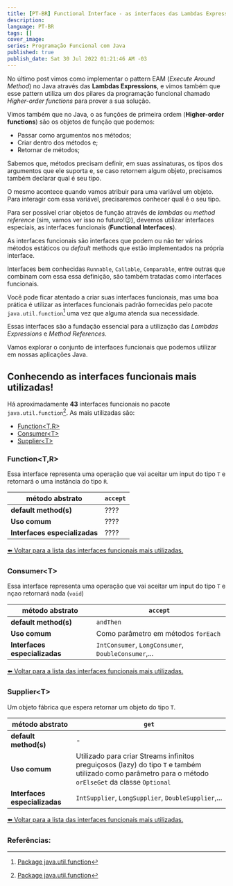 ```yaml
---
title: [PT-BR] Functional Interface - as interfaces das Lambdas Expressions!
description: 
language: PT-BR 
tags: []
cover_image:
series: Programação Funcional com Java
published: true
publish_date: Sat 30 Jul 2022 01:21:46 AM -03
---
```


No último post vimos como implementar o pattern EAM (*Execute Around Method*) no Java através das **Lambdas Expressions**, e vimos também que esse pattern utiliza um dos pilares da programação funcional chamado *Higher-order functions* para prover a sua solução.

Vimos também que no Java, o as funções de primeira ordem (**Higher-order functions**) são os objetos de função que podemos:

- Passar como argumentos nos métodos;
- Criar dentro dos métodos e;
- Retornar de métodos;

Sabemos que, métodos precisam definir, em suas assinaturas, os tipos dos argumentos que ele suporta e, se caso retornem algum objeto, precisamos também declarar qual é seu tipo. 

O mesmo acontece quando vamos atribuir para uma variável um objeto. Para interagir com essa variável, precisaremos conhecer qual é o seu tipo.

Para ser possível criar objetos de função através de *lambdas* ou *method reference* (sim, vamos ver isso no futuro!:wink:), devemos utilizar interfaces especiais, as interfaces funcionais (**Functional Interfaces**).

As interfaces funcionais são interfaces que podem ou não ter vários métodos estáticos ou *default* methods que estão implementados na própria interface. 

Interfaces bem conhecidas `Runnable`, `Callable`, `Comparable`, entre outras que combinam com essa essa definição, são também tratadas como interfaces funcionais.

Você pode ficar atentado a criar suas interfaces funcionais, mas uma boa prática é utilizar as interfaces funcionais padrão fornecidas pelo pacote `java.util.function`[^1] uma vez que alguma atenda sua necessidade. 

Essas interfaces são a fundação essencial para a utilização das *Lambdas Expressions* e *Method References*.

Vamos explorar o conjunto de interfaces funcionais que podemos utilizar em nossas aplicações Java.


## Conhecendo as interfaces funcionais mais utilizadas!

Há aproximadamente **43** interfaces funcionais no pacote `java.util.function`[^1]. As mais utilizadas são:
  - [Function\<T,R>](#functiontr)
  - [Consumer\<T>](#consumert)
  - [Supplier\<T>](#suppliert)


### Function\<T,R>

Essa interface representa uma operação que vai aceitar um input do tipo `T` e retornará o uma instância do tipo `R`.

|**método abstrato**|`accept`|
|-|-|
|**default method(s)**| ????|
|**Uso comum**| ????|
|**Interfaces especializadas**|????|

[:arrow_left: Voltar para a lista das interfaces funcionais mais utilizadas.](#conhecendo-as-interfaces-funcionais-mais-utilizadas)

### Consumer\<T>

Essa interface representa uma operação que vai aceitar um input do tipo `T` e nçao retornará nada (`void`)

|**método abstrato**|`accept`|
|-|-|
|**default method(s)**| `andThen`|
|**Uso comum**| Como parâmetro em métodos `forEach`|
|**Interfaces especializadas**| `IntConsumer`, `LongConsumer`, `DoubleConsumer`,...|

[:arrow_left: Voltar para a lista das interfaces funcionais mais utilizadas.](#conhecendo-as-interfaces-funcionais-mais-utilizadas)

### Supplier\<T>

Um objeto fábrica que espera retornar um objeto do tipo `T`.

|**método abstrato**|`get`|
|-|-|
|**default method(s)**| - |
|**Uso comum**| Utilizado para criar Streams infinitos preguiçosos (lazy) do tipo `T` e também utilizado como parâmetro para o método `orElseGet` da classe `Optional`|
|**Interfaces especializadas**| `IntSupplier`, `LongSupplier`, `DoubleSupplier`,...|

[:arrow_left: Voltar para a lista das interfaces funcionais mais utilizadas.](#conhecendo-as-interfaces-funcionais-mais-utilizadas)



### Referências:

[^1]: [Package java.util.function](https://docs.oracle.com/javase/8/docs/api/java/util/function/package-summary.html)